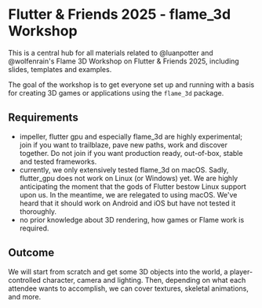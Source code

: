 # Flutter & Friends 2025 - flame_3d Workshop


This is a central hub for all materials related to @luanpotter and @wolfenrain's Flame 3D Workshop
on Flutter & Friends 2025, including slides, templates and examples.

The goal of the workshop is to get everyone set up and running with a basis for creating 3D games or
applications using the `flame_3d` package.


## Requirements


- impeller, flutter gpu and especially flame_3d are highly experimental; join if you want to
trailblaze, pave new paths, work and discover together. Do not join if you want production ready,
out-of-box, stable and tested frameworks.
- currently, we only extensively tested flame_3d on macOS. Sadly, flutter_gpu does not work on
Linux (or Windows) yet. We are highly anticipating the moment that the gods of Flutter bestow Linux
support upon us. In the meantime, we are relegated to using macOS. We've heard that it should work
on Android and iOS but have not tested it thoroughly.
- no prior knowledge about 3D rendering, how games or Flame work is required.


## Outcome


We will start from scratch and get some 3D objects into the world, a player-controlled character,
camera and lighting. Then, depending on what each attendee wants to accomplish, we can cover
textures, skeletal animations, and more.
